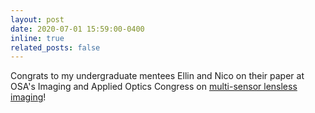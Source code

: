 ```yaml
---
layout: post
date: 2020-07-01 15:59:00-0400
inline: true
related_posts: false
---
```

Congrats to my undergraduate mentees Ellin and Nico on their paper at OSA's Imaging and Applied Optics Congress on <a href="https://www.osapublishing.org/abstract.cfm?uri=COSI-2020-CF2C.6">multi-sensor lensless imaging</a>!


